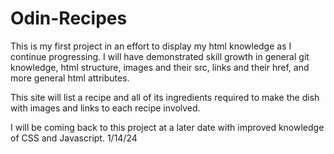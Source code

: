 # Odin-Recipes

This is my first project in an effort to display my html knowledge as I continue progressing. I will have demonstrated skill growth in general git knowledge, html structure, images and their src, links and their href, and more general html attributes. 
 
This site will list a recipe and all of its ingredients required to make the dish with images and links to each recipe involved.

I will be coming back to this project at a later date with improved knowledge of CSS and Javascript. 1/14/24
